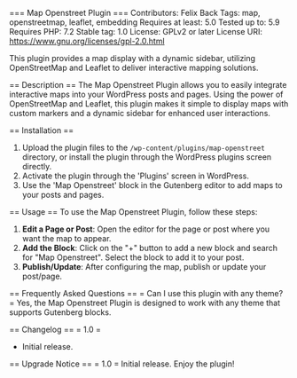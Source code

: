 === Map Openstreet Plugin ===
Contributors: Felix Back
Tags: map, openstreetmap, leaflet, embedding
Requires at least: 5.0
Tested up to: 5.9
Requires PHP: 7.2
Stable tag: 1.0
License: GPLv2 or later
License URI: https://www.gnu.org/licenses/gpl-2.0.html

This plugin provides a map display with a dynamic sidebar, utilizing OpenStreetMap and Leaflet to deliver interactive mapping solutions.

== Description ==
The Map Openstreet Plugin allows you to easily integrate interactive maps into your WordPress posts and pages. Using the power of OpenStreetMap and Leaflet, this plugin makes it simple to display maps with custom markers and a dynamic sidebar for enhanced user interactions.

== Installation ==
1. Upload the plugin files to the `/wp-content/plugins/map-openstreet` directory, or install the plugin through the WordPress plugins screen directly.
2. Activate the plugin through the 'Plugins' screen in WordPress.
3. Use the 'Map Openstreet' block in the Gutenberg editor to add maps to your posts and pages.

== Usage ==
To use the Map Openstreet Plugin, follow these steps:

1. **Edit a Page or Post**: Open the editor for the page or post where you want the map to appear.
2. **Add the Block**: Click on the "+" button to add a new block and search for "Map Openstreet". Select the block to add it to your post.
3. **Publish/Update**: After configuring the map, publish or update your post/page.

 

== Frequently Asked Questions ==
= Can I use this plugin with any theme? =
Yes, the Map Openstreet Plugin is designed to work with any theme that supports Gutenberg blocks.

 
== Changelog ==
= 1.0 =
- Initial release.

== Upgrade Notice ==
= 1.0 =
Initial release. Enjoy the plugin!

 
